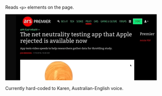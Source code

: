 Reads `<p>`  elements on the page. 

![](firefox-extension.gif) 

Currently hard-coded to Karen, Australian-English voice. 
